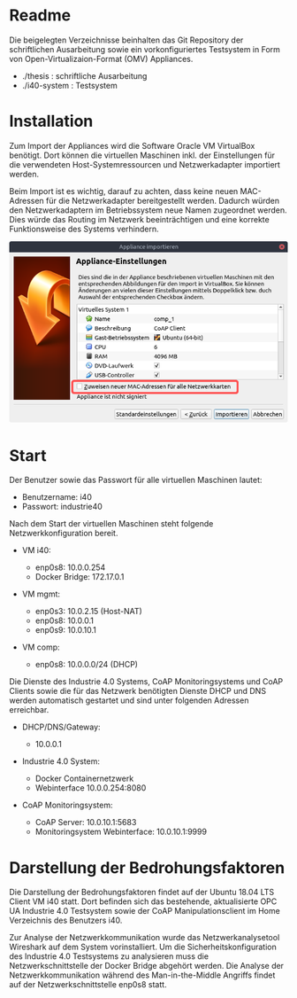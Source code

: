 # Readme

Die beigelegten Verzeichnisse beinhalten das Git Repository der schriftlichen Ausarbeitung sowie ein vorkonfiguriertes Testsystem in Form von Open-Virtualizaion-Format (OMV) Appliances.

* ./thesis      : schriftliche Ausarbeitung
* ./i40-system  : Testsystem

# Installation
Zum Import der Appliances wird die Software Oracle VM VirtualBox benötigt. Dort können die virtuellen Maschinen inkl. der Einstellungen für die verwendeten Host-Systemressourcen und Netzwerkadapter importiert werden.

Beim Import ist es wichtig, darauf zu achten, dass keine neuen MAC-Adressen für die Netzwerkadapter bereitgestellt werden. Dadurch würden den Netzwerkadaptern im Betriebssystem neue Namen zugeordnet werden. Dies würde das Routing im Netzwerk beeinträchtigen und eine korrekte Funktionsweise des Systems verhindern.

![Appliance Importieren](https://github.com/fjnalta/thesis/blob/master/doc/img/appliance-importieren.png)

# Start
Der Benutzer sowie das Passwort für alle virtuellen Maschinen lautet:
* Benutzername: i40
* Passwort: industrie40

Nach dem Start der virtuellen Maschinen steht folgende Netzwerkkonfiguration bereit.

* VM i40:
    - enp0s8: 10.0.0.254
    - Docker Bridge: 172.17.0.1

* VM mgmt:
    - enp0s3: 10.0.2.15 (Host-NAT)
    - enp0s8: 10.0.0.1
    - enp0s9: 10.0.10.1

* VM comp:
    - enp0s8: 10.0.0.0/24 (DHCP)

Die Dienste des Industrie 4.0 Systems, CoAP Monitoringsystems und CoAP Clients sowie die für das Netzwerk benötigten Dienste DHCP und DNS werden automatisch gestartet und sind unter folgenden Adressen erreichbar.

* DHCP/DNS/Gateway:
    - 10.0.0.1

* Industrie 4.0 System: 
    - Docker Containernetzwerk
    - Webinterface 10.0.0.254:8080

* CoAP Monitoringsystem: 
    - CoAP Server: 10.0.10.1:5683
    - Monitoringsystem Webinterface: 10.0.10.1:9999

# Darstellung der Bedrohungsfaktoren
Die Darstellung der Bedrohungsfaktoren findet auf der Ubuntu 18.04 LTS Client VM i40 statt. Dort befinden sich das bestehende, aktualisierte OPC UA Industrie 4.0 Testsystem sowie der CoAP Manipulationsclient im Home Verzeichnis des Benutzers i40. 

Zur Analyse der Netzwerkkommunikation wurde das Netzwerkanalysetool Wireshark auf dem System vorinstalliert. Um die Sicherheitskonfiguration des Industrie 4.0 Testsystems zu analysieren muss die Netzwerkschnittstelle der Docker Bridge abgehört werden. Die Analyse der Netzwerkkommunikation während des Man-in-the-Middle Angriffs findet auf der Netzwerkschnittstelle enp0s8 statt.